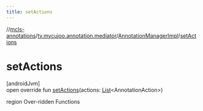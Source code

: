 ```yaml
---
title: setActions
---
```

//[mcls-annotations](../../../index.html)/[tv.mycujoo.annotation.mediator](../index.html)/[AnnotationManagerImpl](index.html)/[setActions](set-actions.html)



# setActions



[androidJvm]\
open override fun [setActions](set-actions.html)(actions: [List](https://kotlinlang.org/api/latest/jvm/stdlib/kotlin.collections/-list/index.html)&lt;AnnotationAction&gt;)



region Over-ridden Functions





